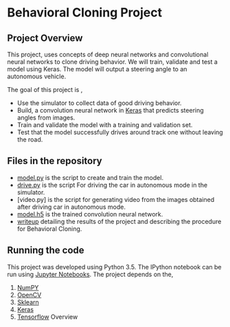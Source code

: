 # Behavioral Cloning Project

Project Overview
---
This project, uses concepts of deep neural networks and convolutional neural networks to clone driving behavior. We will train, validate and test a model using Keras. The model will output a steering angle to an autonomous vehicle.

The goal of this project is ,
* Use the simulator to collect data of good driving behavior.
* Build, a convolution neural network in [Keras](https://keras.io/) that predicts steering angles from images.
* Train and validate the model with a training and validation set.
* Test that the model successfully drives around track one without leaving the road.

Files in the repository
---
* [model.py](./model.py) is the script to create and train the model.
* [drive.py](./drive.py) is the script For driving the car in autonomous mode in the simulator.
* [video.py] is the script for generating video from the images obtained after driving car in autonomous mode.
* [model.h5](./model.h5) is the trained convolution neural network.
* [writeup](./writeup.md) detailing the results of the project and describing the procedure for Behavioral Cloning.

Running the code
---
This project was developed using Python 3.5. The IPython notebook can be run using [Jupyter Notebooks](http://jupyter.org/).
The project depends on the,
  1. [NumPY](http://www.numpy.org/)
  2. [OpenCV](http://opencv.org/)
  3. [Sklearn](https://scikit-learn.org/)
  4. [Keras](https://keras.io/)
  5. [Tensorflow](https://www.tensorflow.org/)
Overview


